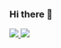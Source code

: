 ### Hi there 👋

<span>
  <a href="https://hwang-1.gitbook.io/til/"><img src="https://img.shields.io/badge/Tech_Blog-000000?style=plastic&logo=GitBook&logoColor=FFFFFF"/>
  </a>
  <a href="https://velog.io/@hgh1472/posts"><img src="https://img.shields.io/badge/Velog-20C997?style=plastic&logo=Velog&logoColor=white"/>
  </a>
</span>

<!--
**hgh1472/hgh1472** is a ✨ _special_ ✨ repository because its `README.md` (this file) appears on your GitHub profile.

Here are some ideas to get you started:

- 🔭 I’m currently working on ...
- 🌱 I’m currently learning ...
- 👯 I’m looking to collaborate on ...
- 🤔 I’m looking for help with ...
- 💬 Ask me about ...
- 📫 How to reach me: ...
- 😄 Pronouns: ...
- ⚡ Fun fact: ...
-->
